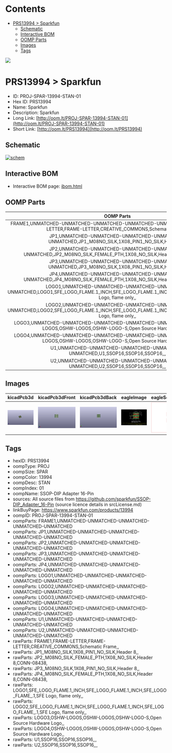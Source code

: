 



Contents
========

* [PRS13994 > Sparkfun](#prs13994--sparkfun)
	* [Schematic](#schematic)
	* [Interactive BOM](#interactive-bom)
	* [OOMP Parts](#oomp-parts)
	* [Images](#images)
	* [Tags](#tags)
  
![][im]
# PRS13994 > Sparkfun

- ID: PROJ-SPAR-13994-STAN-01
- Hex ID: PRS13994
- Name: Sparkfun
- Description: Sparkfun
- Long Link: [http://oom.lt/PROJ-SPAR-13994-STAN-01](http://oom.lt/PROJ-SPAR-13994-STAN-01)
- Short Link: [http://oom.lt/PRS13994](http://oom.lt/PRS13994)

## Schematic
  
[![schem](eagleSchemImage.png)](eagleSchemImage.png)
## Interactive BOM

- Interactive BOM page: [ibom.html](https://htmlpreview.github.io/?https://github.com/oomlout/oomlout_OOMP_projects/blob/main/PROJ-SPAR-13994-STAN-01/kicad/bom/ibom.html)

## OOMP Parts
  

|OOMP Parts|
| :---: |
|FRAME1,UNMATCHED-UNMATCHED-UNMATCHED-UNMATCHED-UNMATCHED,FRAME1,FRAME-LETTER,FRAME-LETTER,CREATIVE_COMMONS,Schematic Frame,,|
|JP1,UNMATCHED-UNMATCHED-UNMATCHED-UNMATCHED-UNMATCHED,JP1,,M08NO_SILK,1X08_PIN1_NO_SILK,Header 8,,|
|JP2,UNMATCHED-UNMATCHED-UNMATCHED-UNMATCHED-UNMATCHED,JP2,,M08NO_SILK_FEMALE_PTH,1X08_NO_SILK,Header 8,CONN-08438,|
|JP3,UNMATCHED-UNMATCHED-UNMATCHED-UNMATCHED-UNMATCHED,JP3,,M08NO_SILK,1X08_PIN1_NO_SILK,Header 8,,|
|JP4,UNMATCHED-UNMATCHED-UNMATCHED-UNMATCHED-UNMATCHED,JP4,,M08NO_SILK_FEMALE_PTH,1X08_NO_SILK,Header 8,CONN-08438,|
|LOGO1,UNMATCHED-UNMATCHED-UNMATCHED-UNMATCHED-UNMATCHED,LOGO1,SFE_LOGO_FLAME.1_INCH,SFE_LOGO_FLAME.1_INCH,SFE_LOGO_FLAME_.1,SFE Logo, flame only,,|
|LOGO2,UNMATCHED-UNMATCHED-UNMATCHED-UNMATCHED-UNMATCHED,LOGO2,SFE_LOGO_FLAME.1_INCH,SFE_LOGO_FLAME.1_INCH,SFE_LOGO_FLAME_.1,SFE Logo, flame only,,|
|LOGO3,UNMATCHED-UNMATCHED-UNMATCHED-UNMATCHED-UNMATCHED,LOGO3,OSHW-LOGOS,OSHW-LOGOS,OSHW-LOGO-S,Open Source Hardware Logo,,|
|LOGO4,UNMATCHED-UNMATCHED-UNMATCHED-UNMATCHED-UNMATCHED,LOGO4,OSHW-LOGOS,OSHW-LOGOS,OSHW-LOGO-S,Open Source Hardware Logo,,|
|U1,UNMATCHED-UNMATCHED-UNMATCHED-UNMATCHED-UNMATCHED,U1,SSOP16,SSOP16,SSOP16,,,|
|U2,UNMATCHED-UNMATCHED-UNMATCHED-UNMATCHED-UNMATCHED,U2,SSOP16,SSOP16,SSOP16,,,|

## Images
  
  

|kicadPcb3d|kicadPcb3dFront|kicadPcb3dBack|eagleImage|eagleSchemImage|
| :---: | :---: | :---: | :---: | :---: |
|[![kicadPcb3d](kicadPcb3d_140.png)](kicadPcb3d.png)|[![kicadPcb3dFront](kicadPcb3dFront_140.png)](kicadPcb3dFront.png)|[![kicadPcb3dBack](kicadPcb3dBack_140.png)](kicadPcb3dBack.png)|[![eagleImage](eagleImage_140.png)](eagleImage.png)|[![eagleSchemImage](eagleSchemImage_140.png)](eagleSchemImage.png)|

## Tags

- hexID: PRS13994
- oompType: PROJ
- oompSize: SPAR
- oompColor: 13994
- oompDesc: STAN
- oompIndex: 01
- oompName: SSOP-DIP Adapter 16-Pin
- sources: All source files from https://github.com/sparkfun/SSOP-DIP_Adapter_16-Pin (source licence details in srcLicense.md)
- linkBuyPage: https://www.sparkfun.com/products/13994
- oompID: PROJ-SPAR-13994-STAN-01
- oompParts: FRAME1,UNMATCHED-UNMATCHED-UNMATCHED-UNMATCHED-UNMATCHED
- oompParts: JP1,UNMATCHED-UNMATCHED-UNMATCHED-UNMATCHED-UNMATCHED
- oompParts: JP2,UNMATCHED-UNMATCHED-UNMATCHED-UNMATCHED-UNMATCHED
- oompParts: JP3,UNMATCHED-UNMATCHED-UNMATCHED-UNMATCHED-UNMATCHED
- oompParts: JP4,UNMATCHED-UNMATCHED-UNMATCHED-UNMATCHED-UNMATCHED
- oompParts: LOGO1,UNMATCHED-UNMATCHED-UNMATCHED-UNMATCHED-UNMATCHED
- oompParts: LOGO2,UNMATCHED-UNMATCHED-UNMATCHED-UNMATCHED-UNMATCHED
- oompParts: LOGO3,UNMATCHED-UNMATCHED-UNMATCHED-UNMATCHED-UNMATCHED
- oompParts: LOGO4,UNMATCHED-UNMATCHED-UNMATCHED-UNMATCHED-UNMATCHED
- oompParts: U1,UNMATCHED-UNMATCHED-UNMATCHED-UNMATCHED-UNMATCHED
- oompParts: U2,UNMATCHED-UNMATCHED-UNMATCHED-UNMATCHED-UNMATCHED
- rawParts: FRAME1,FRAME-LETTER,FRAME-LETTER,CREATIVE_COMMONS,Schematic Frame,,
- rawParts: JP1,,M08NO_SILK,1X08_PIN1_NO_SILK,Header 8,,
- rawParts: JP2,,M08NO_SILK_FEMALE_PTH,1X08_NO_SILK,Header 8,CONN-08438,
- rawParts: JP3,,M08NO_SILK,1X08_PIN1_NO_SILK,Header 8,,
- rawParts: JP4,,M08NO_SILK_FEMALE_PTH,1X08_NO_SILK,Header 8,CONN-08438,
- rawParts: LOGO1,SFE_LOGO_FLAME.1_INCH,SFE_LOGO_FLAME.1_INCH,SFE_LOGO_FLAME_.1,SFE Logo, flame only,,
- rawParts: LOGO2,SFE_LOGO_FLAME.1_INCH,SFE_LOGO_FLAME.1_INCH,SFE_LOGO_FLAME_.1,SFE Logo, flame only,,
- rawParts: LOGO3,OSHW-LOGOS,OSHW-LOGOS,OSHW-LOGO-S,Open Source Hardware Logo,,
- rawParts: LOGO4,OSHW-LOGOS,OSHW-LOGOS,OSHW-LOGO-S,Open Source Hardware Logo,,
- rawParts: U1,SSOP16,SSOP16,SSOP16,,,
- rawParts: U2,SSOP16,SSOP16,SSOP16,,,



[im]: kicadPcb3d_450.png
